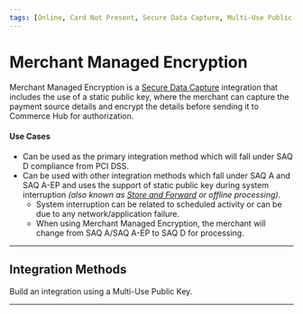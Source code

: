 ```yaml
---
tags: [Online, Card Not Present, Secure Data Capture, Multi-Use Public Key]
---
```


# Merchant Managed Encryption

Merchant Managed Encryption is a [Secure Data Capture](?path=docs/Online-Mobile-Digital/Secure-Data-Capture/Secure-Data-Capture.md) integration that includes the use of a static public key, where the merchant can capture the payment source details and encrypt the details before sending it to Commerce Hub for authorization.

#### Use Cases
- Can be used as the primary integration method which will fall under SAQ D compliance from PCI DSS.
- Can be used with other integration methods which fall under SAQ A and SAQ A-EP and uses the support of static public key during system interruption *(also known as [Store and Forward](link_to_glossary) or offline processing)*.
  - System interruption can be related to scheduled activity or can be due to any network/application failure. 
  - When using Merchant Managed Encryption, the merchant will change from SAQ A/SAQ A-EP to SAQ D for processing.

---

## Integration Methods

Build an integration using a Multi-Use Public Key.

<!-- type: row -->

<!-- type: card
title: Web: Key Management
description: Commerce Hub's key management system is needed to achieve PCI DSS compliance by implementing a crypto system that manages the secure creation, exchange, distribution, storage and use of cryptographic keys, to protect a customer's sensitive payment card data.
link: ?path=docs/Online-Mobile-Digital/Secure-Data-Capture/Multi-Use-Public-Key/Multi-Use-Public-Key-Management.md
-->

<!-- type: card
title: Web: Encrypt Card Data
description: The merchant uses multi-use public key for the asymmeteric PaymentCard encryption of the card data where the merchant can store and send the data to Commerce Hub at a later time.
link: docs/Online-Mobile-Digital/Secure-Data-Capture/Multi-Use-Public-Key/Multi-Use-Public-Key-Encryption.md
-->

<!-- type: card
title: Transaction Request
description: After the merchants captures the payemnt source details, the multi-use public key issued by the Commerce Hub can be used to encrypt the details and send it to Commerce Hub for authorization. 
link: ?path=docs/Online-Mobile-Digital/Secure-Data-Capture/Multi-Use-Public-Key/Multi-Use-Public-Key-Request.md
-->

<!-- type: row-end -->


---
